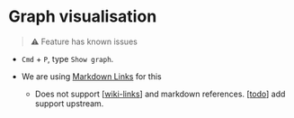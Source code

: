 # Graph visualisation

> ⚠️ Feature has known issues

- `Cmd` + `P`, type `Show graph`.

- We are using [Markdown Links](https://marketplace.visualstudio.com/items?itemName=tchayen.markdown-links) for this
  - Does not support [[wiki-links]] and markdown references. [[todo]] add support upstream.

[//begin]: # "Autogenerated link references for markdown compatibility"
[wiki-links]: wiki-links "Wiki Links"
[todo]: todo "Todo"
[//end]: # "Autogenerated link references"
